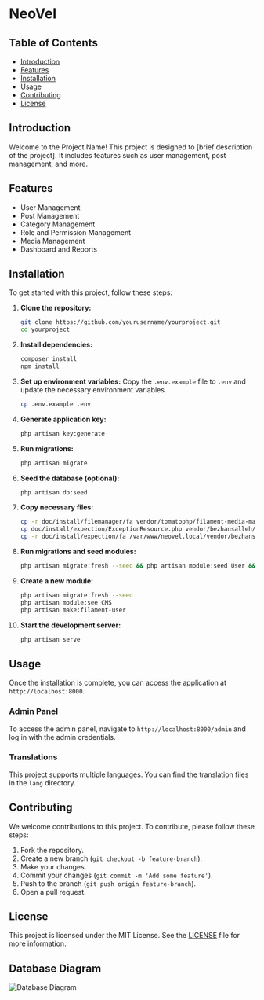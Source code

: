 # NeoVel

## Table of Contents
- [Introduction](#introduction)
- [Features](#features)
- [Installation](#installation)
- [Usage](#usage)
- [Contributing](#contributing)
- [License](#license)

## Introduction
Welcome to the Project Name! This project is designed to [brief description of the project]. It includes features such as user management, post management, and more.

## Features
- User Management
- Post Management
- Category Management
- Role and Permission Management
- Media Management
- Dashboard and Reports

## Installation
To get started with this project, follow these steps:

1. **Clone the repository:**
    ```bash
    git clone https://github.com/yourusername/yourproject.git
    cd yourproject
    ```

2. **Install dependencies:**
    ```bash
    composer install
    npm install
    ```

3. **Set up environment variables:**
    Copy the `.env.example` file to `.env` and update the necessary environment variables.
    ```bash
    cp .env.example .env
    ```

4. **Generate application key:**
    ```bash
    php artisan key:generate
    ```

5. **Run migrations:**
    ```bash
    php artisan migrate
    ```

6. **Seed the database (optional):**
    ```bash
    php artisan db:seed
    ```

7. **Copy necessary files:**
    ```bash
    cp -r doc/install/filemanager/fa vendor/tomatophp/filament-media-manager/resources/lang/
    cp doc/install/expection/ExceptionResource.php vendor/bezhansalleh/filament-exceptions/src/Resources/ExceptionResource.php
    cp -r doc/install/expection/fa /var/www/neovel.local/vendor/bezhansalleh/filament-exceptions/resources/lang
    ```

8. **Run migrations and seed modules:**
    ```bash
    php artisan migrate:fresh --seed && php artisan module:seed User && php artisan module:seed Mag
    ```

9. **Create a new module:**
    ```bash
    php artisan migrate:fresh --seed
    php artisan module:see CMS
    php artisan make:filament-user
    ```

10. **Start the development server:**
    ```bash
    php artisan serve
    ```

## Usage
Once the installation is complete, you can access the application at `http://localhost:8000`. 

### Admin Panel
To access the admin panel, navigate to `http://localhost:8000/admin` and log in with the admin credentials.

### Translations
This project supports multiple languages. You can find the translation files in the `lang` directory.

## Contributing
We welcome contributions to this project. To contribute, please follow these steps:

1. Fork the repository.
2. Create a new branch (`git checkout -b feature-branch`).
3. Make your changes.
4. Commit your changes (`git commit -m 'Add some feature'`).
5. Push to the branch (`git push origin feature-branch`).
6. Open a pull request.

## License
This project is licensed under the MIT License. See the [LICENSE](LICENSE) file for more information.

## Database Diagram
![Database Diagram](https://www.example.com/path/to/diagram.png)
